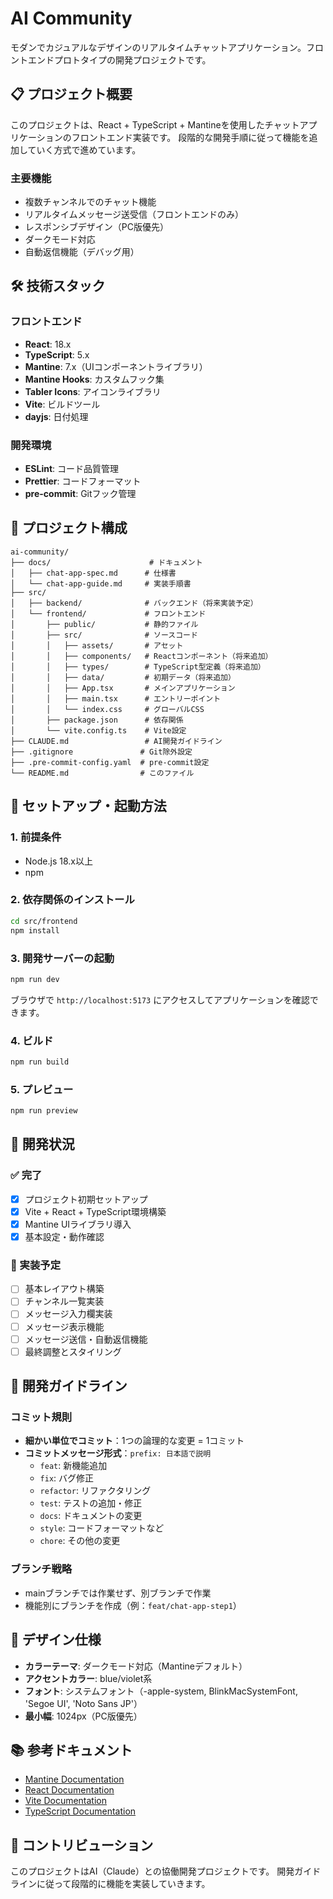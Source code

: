 # AI Community

モダンでカジュアルなデザインのリアルタイムチャットアプリケーション。フロントエンドプロトタイプの開発プロジェクトです。

## 📋 プロジェクト概要

このプロジェクトは、React + TypeScript + Mantineを使用したチャットアプリケーションのフロントエンド実装です。
段階的な開発手順に従って機能を追加していく方式で進めています。

### 主要機能

- 複数チャンネルでのチャット機能
- リアルタイムメッセージ送受信（フロントエンドのみ）
- レスポンシブデザイン（PC版優先）
- ダークモード対応
- 自動返信機能（デバッグ用）

## 🛠 技術スタック

### フロントエンド
- **React**: 18.x
- **TypeScript**: 5.x
- **Mantine**: 7.x（UIコンポーネントライブラリ）
- **Mantine Hooks**: カスタムフック集
- **Tabler Icons**: アイコンライブラリ
- **Vite**: ビルドツール
- **dayjs**: 日付処理

### 開発環境
- **ESLint**: コード品質管理
- **Prettier**: コードフォーマット
- **pre-commit**: Gitフック管理

## 📁 プロジェクト構成

```
ai-community/
├── docs/                      # ドキュメント
│   ├── chat-app-spec.md      # 仕様書
│   └── chat-app-guide.md     # 実装手順書
├── src/
│   ├── backend/              # バックエンド（将来実装予定）
│   └── frontend/             # フロントエンド
│       ├── public/           # 静的ファイル
│       ├── src/              # ソースコード
│       │   ├── assets/       # アセット
│       │   ├── components/   # Reactコンポーネント（将来追加）
│       │   ├── types/        # TypeScript型定義（将来追加）
│       │   ├── data/         # 初期データ（将来追加）
│       │   ├── App.tsx       # メインアプリケーション
│       │   ├── main.tsx      # エントリーポイント
│       │   └── index.css     # グローバルCSS
│       ├── package.json      # 依存関係
│       └── vite.config.ts    # Vite設定
├── CLAUDE.md                 # AI開発ガイドライン
├── .gitignore               # Git除外設定
├── .pre-commit-config.yaml  # pre-commit設定
└── README.md                # このファイル
```

## 🚀 セットアップ・起動方法

### 1. 前提条件

- Node.js 18.x以上
- npm

### 2. 依存関係のインストール

```bash
cd src/frontend
npm install
```

### 3. 開発サーバーの起動

```bash
npm run dev
```

ブラウザで `http://localhost:5173` にアクセスしてアプリケーションを確認できます。

### 4. ビルド

```bash
npm run build
```

### 5. プレビュー

```bash
npm run preview
```

## 🎯 開発状況

### ✅ 完了
- [x] プロジェクト初期セットアップ
- [x] Vite + React + TypeScript環境構築
- [x] Mantine UIライブラリ導入
- [x] 基本設定・動作確認

### 🚧 実装予定
- [ ] 基本レイアウト構築
- [ ] チャンネル一覧実装
- [ ] メッセージ入力欄実装
- [ ] メッセージ表示機能
- [ ] メッセージ送信・自動返信機能
- [ ] 最終調整とスタイリング

## 📖 開発ガイドライン

### コミット規則
- **細かい単位でコミット**：1つの論理的な変更 = 1コミット
- **コミットメッセージ形式**：`prefix: 日本語で説明`
  - `feat`: 新機能追加
  - `fix`: バグ修正
  - `refactor`: リファクタリング
  - `test`: テストの追加・修正
  - `docs`: ドキュメントの変更
  - `style`: コードフォーマットなど
  - `chore`: その他の変更

### ブランチ戦略
- mainブランチでは作業せず、別ブランチで作業
- 機能別にブランチを作成（例：`feat/chat-app-step1`）

## 🎨 デザイン仕様

- **カラーテーマ**: ダークモード対応（Mantineデフォルト）
- **アクセントカラー**: blue/violet系
- **フォント**: システムフォント（-apple-system, BlinkMacSystemFont, 'Segoe UI', 'Noto Sans JP'）
- **最小幅**: 1024px（PC版優先）

## 📚 参考ドキュメント

- [Mantine Documentation](https://mantine.dev/)
- [React Documentation](https://react.dev/)
- [Vite Documentation](https://vitejs.dev/)
- [TypeScript Documentation](https://www.typescriptlang.org/)

## 🤝 コントリビューション

このプロジェクトはAI（Claude）との協働開発プロジェクトです。
開発ガイドラインに従って段階的に機能を実装していきます。
